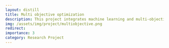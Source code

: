```yaml
---
layout: distill
title: Multi objective optimization
description: This project integrates machine learning and multi-objective optimization to handle problems with conflicting objectives. It aims to find solutions that balance multiple objectives simultaneously, facilitating decision-making across various domains. The integration of multi-objective optimization and machine learning enhances the effectiveness of solving complex real-world problems with competing goals.
img: /assets/img/project/multiobjective.png
redirect:  
importance: 3
category: Research Project
---
```



